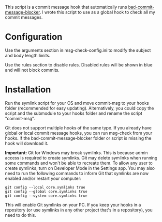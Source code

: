 This script is a commit message hook that automatically runs [bad-commit-message-blocker](https://github.com/platisd/bad-commit-message-blocker).
I wrote this script to use as a global hook to check all my commit messages.

# Configuration

Use the arguments section in msg-check-config.ini to modify the subject and body length limits.

Use the rules section to disable rules. Disabled rules will be shown in blue and will not block commits.

# Installation

Run the symlink script for your OS and move commit-msg to your hooks folder (recommended for easy updating).
Alternatively, you could copy the script and the submodule to your hooks folder and rename the script "commit-msg".

Git does not support multiple hooks of the same type.
If you already have global or local commit message hooks, you can run msg-check from your hooks.
If the bad-commit-message-blocker folder or script is missing the hook will download it.

**Important:**
Git for Windows may break symlinks.
This is because admin access is required to create symlinks.
Git may delete symlinks when running some commands and won't be able to recreate them.
To allow any user to create symlinks, turn on Developer Mode in the Settings app. You may also need to run the following commands to inform Git that symlinks are now enabled and/or restart your computer:
```
git config --local core.symlinks true
git config --global core.symlinks true
git config --system core.symlinks true
```
This will enable Git symlinks on your PC.
If you keep your hooks in a repository (or use symlinks in any other project that's in a repository), you need to do this.

